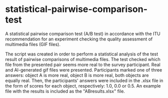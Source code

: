 # statistical-pairwise-comparison-test
A statistical pairwise comparison test (A/B test) in accordance with the ITU recommendation for an experiment checking the quality assessment of multimedia files (GIF files). 

The script was created in order to perform a statistical analysis of the test result of pairwise comparisons of multimedia files. The test checked which file from the presented pair seems more real to the survey participant. Real and AI-generated gif files were presented. Participants marked one of three answers: object A is more real, object B is more real, both objects are equally real. Then, the participants' answers were included in the .xlsx file in the form of scores for each object, respectively: 1.0, 0.0 or 0.5. An example file with the results is included as the "ABresults.xlsx" file.
